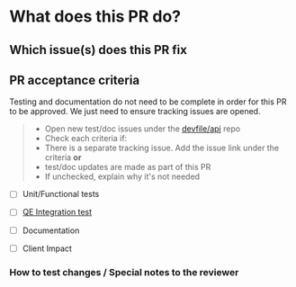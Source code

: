 # What does this PR do?

<!-- _Summarize the changes_ -->

## Which issue(s) does this PR fix

<!-- _Link to github issue(s)_ -->

## PR acceptance criteria

Testing and documentation do not need to be complete in order for this PR to be approved. We just need to ensure tracking issues are opened.

> - Open new test/doc issues under the [devfile/api](https://github.com/devfile/api/issues) repo
> - Check each criteria if:
> - There is a separate tracking issue. Add the issue link under the criteria
>  **or**
> - test/doc updates are made as part of this PR
> - If unchecked, explain why it's not needed

- [ ] Unit/Functional tests

  <!-- _These are run as part of the PR workflow, ensure they are updated_ -->

- [ ] [QE Integration test](https://github.com/devfile/integration-tests)

  <!--  _Do we need to verify integration with ODO and Openshift console?_ -->

- [ ] Documentation

   <!-- _This includes product docs and READMEs._ -->

- [ ] Client Impact

  <!-- _Do we have anything that can break our clients?  If so, open a notifying issue_ -->

### How to test changes / Special notes to the reviewer
